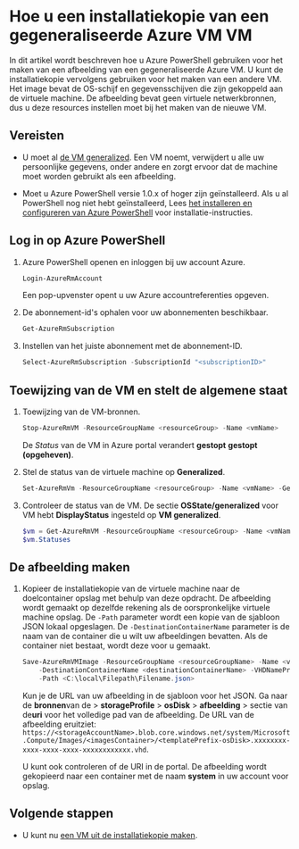 <properties
    pageTitle="Installatiekopie van algemene Azure VM VM | Microsoft Azure"
    description="Meer informatie over het vastleggen van een VM-afbeelding uit een gegeneraliseerde Azure VM gemaakt in het implementatiemodel Resource Manager"
    services="virtual-machines-windows"
    documentationCenter=""
    authors="cynthn"
    manager="timlt"
    editor=""
    tags="azure-resource-manager"/>

<tags
    ms.service="virtual-machines-windows"
    ms.workload="infrastructure-services"
    ms.tgt_pltfrm="vm-windows"
    ms.devlang="na"
    ms.topic="article"
    ms.date="10/20/2016"
    ms.author="cynthn"/>

# <a name="how-to-capture-a-vm-image-from-a-generalized-azure-vm"></a>Hoe u een installatiekopie van een gegeneraliseerde Azure VM VM


In dit artikel wordt beschreven hoe u Azure PowerShell gebruiken voor het maken van een afbeelding van een gegeneraliseerde Azure VM. U kunt de installatiekopie vervolgens gebruiken voor het maken van een andere VM. Het image bevat de OS-schijf en gegevensschijven die zijn gekoppeld aan de virtuele machine. De afbeelding bevat geen virtuele netwerkbronnen, dus u deze resources instellen moet bij het maken van de nieuwe VM. 


## <a name="prerequisites"></a>Vereisten

- U moet al [de VM generalized](virtual-machines-windows-generalize-vhd.md). Een VM noemt, verwijdert u alle uw persoonlijke gegevens, onder andere en zorgt ervoor dat de machine moet worden gebruikt als een afbeelding.

- Moet u Azure PowerShell versie 1.0.x of hoger zijn geïnstalleerd. Als u al PowerShell nog niet hebt geïnstalleerd, Lees [het installeren en configureren van Azure PowerShell](../powershell-install-configure.md) voor installatie-instructies.


## <a name="log-in-to-azure-powershell"></a>Log in op Azure PowerShell

1. Azure PowerShell openen en inloggen bij uw account Azure.

    ```powershell
    Login-AzureRmAccount
    ```

    Een pop-upvenster opent u uw Azure accountreferenties opgeven.

2. De abonnement-id's ophalen voor uw abonnementen beschikbaar.

    ```powershell
    Get-AzureRmSubscription
    ```

3. Instellen van het juiste abonnement met de abonnement-ID.

    ```powershell
    Select-AzureRmSubscription -SubscriptionId "<subscriptionID>"
    ```

## <a name="deallocate-the-vm-and-set-the-state-to-generalized"></a>Toewijzing van de VM en stelt de algemene staat       

1. Toewijzing van de VM-bronnen.

    ```powershell
    Stop-AzureRmVM -ResourceGroupName <resourceGroup> -Name <vmName>
    ```

    De *Status* van de VM in Azure portal verandert **gestopt** **gestopt (opgeheven)**.

2. Stel de status van de virtuele machine op **Generalized**. 

    ```powershell
    Set-AzureRmVm -ResourceGroupName <resourceGroup> -Name <vmName> -Generalized
    ```

3. Controleer de status van de VM. De sectie **OSState/generalized** voor VM hebt **DisplayStatus** ingesteld op **VM generalized**.  

    ```powershell
    $vm = Get-AzureRmVM -ResourceGroupName <resourceGroup> -Name <vmName> -Status
    $vm.Statuses
    ```

## <a name="create-the-image"></a>De afbeelding maken 

1. Kopieer de installatiekopie van de virtuele machine naar de doelcontainer opslag met behulp van deze opdracht. De afbeelding wordt gemaakt op dezelfde rekening als de oorspronkelijke virtuele machine opslag. De `-Path` parameter wordt een kopie van de sjabloon JSON lokaal opgeslagen. De `-DestinationContainerName` parameter is de naam van de container die u wilt uw afbeeldingen bevatten. Als de container niet bestaat, wordt deze voor u gemaakt.

    ```powershell
    Save-AzureRmVMImage -ResourceGroupName <resourceGroupName> -Name <vmName> `
        -DestinationContainerName <destinationContainerName> -VHDNamePrefix <templateNamePrefix> `
        -Path <C:\local\Filepath\Filename.json>
    ```

    Kun je de URL van uw afbeelding in de sjabloon voor het JSON. Ga naar de **bronnen**van de > **storageProfile** > **osDisk** > **afbeelding** > sectie van de**uri** voor het volledige pad van de afbeelding. De URL van de afbeelding eruitziet: `https://<storageAccountName>.blob.core.windows.net/system/Microsoft.Compute/Images/<imagesContainer>/<templatePrefix-osDisk>.xxxxxxxx-xxxx-xxxx-xxxx-xxxxxxxxxxxx.vhd`.
    
    U kunt ook controleren of de URI in de portal. De afbeelding wordt gekopieerd naar een container met de naam **system** in uw account voor opslag. 


## <a name="next-steps"></a>Volgende stappen

- U kunt nu [een VM uit de installatiekopie maken](virtual-machines-windows-create-vm-generalized.md).


